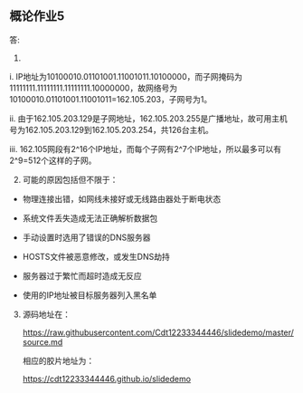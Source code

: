  ## 概论作业5 ##

答:

1.  
  i. IP地址为10100010.01101001.11001011.10100000，而子网掩码为11111111.11111111.11111111.10000000，故网络号为10100010.01101001.11001011=162.105.203，子网号为1。

  ii. 由于162.105.203.129是子网地址，162.105.203.255是广播地址，故可用主机号为162.105.203.129到162.105.203.254，共126台主机。

  iii. 162.105网段有2^16个IP地址，而每个子网有2^7个IP地址，所以最多可以有2^9=512个这样的子网。

2. 可能的原因包括但不限于：

  - 物理连接出错，如网线未接好或无线路由器处于断电状态

  - 系统文件丢失造成无法正确解析数据包

  - 手动设置时选用了错误的DNS服务器

  - HOSTS文件被恶意修改，或发生DNS劫持

  - 服务器过于繁忙而超时造成无反应

  - 使用的IP地址被目标服务器列入黑名单

3. 源码地址在：

   https://raw.githubusercontent.com/Cdt12233344446/slidedemo/master/source.md

   相应的胶片地址为：

   https://cdt12233344446.github.io/slidedemo
